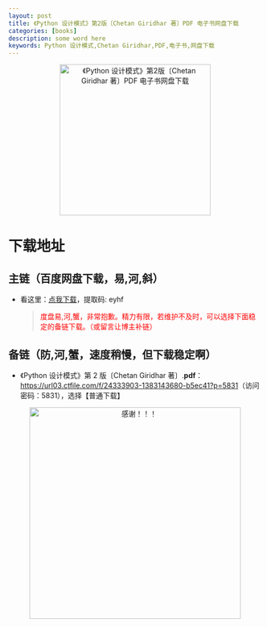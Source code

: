 ```yaml
---
layout: post
title: 《Python 设计模式》第2版〔Chetan Giridhar 著〕PDF 电子书网盘下载
categories: [books]
description: some word here
keywords: Python 设计模式,Chetan Giridhar,PDF,电子书,网盘下载
---
```


<div align="center"><img src="https://qweree.cn/wp-content/uploads/2024/10/python-she-ji-mo-shi-tuya.jpg" alt="《Python 设计模式》第2版〔Chetan Giridhar 著〕PDF 电子书网盘下载" width="300px" height="auto"></div>

# 下载地址

## 主链（百度网盘下载，易,河,斜）

- 看这里：[点我下载](https://pan.baidu.com/s/1iMXUbSbtZQZjDcqDmnWUyw?pwd=eyhf)，提取码: eyhf

  > <p style="color:red" >度盘易,河,蟹，非常抱歉。精力有限，若维护不及时，可以选择下面稳定的备链下载。（或留言让博主补链）</p>

## 备链（防,河,蟹，速度稍慢，但下载稳定啊）

- 《Python 设计模式》第 2 版〔Chetan Giridhar 著〕.**pdf**：<https://url03.ctfile.com/f/24333903-1383143680-b5ec41?p=5831>（访问密码：5831），选择【普通下载】

<div align="center"><img src="https://pic.imgdb.cn/item/6707df6bd29ded1a8ce37031.gif" alt="感谢！！！" width="420px" height="auto"/></div>
